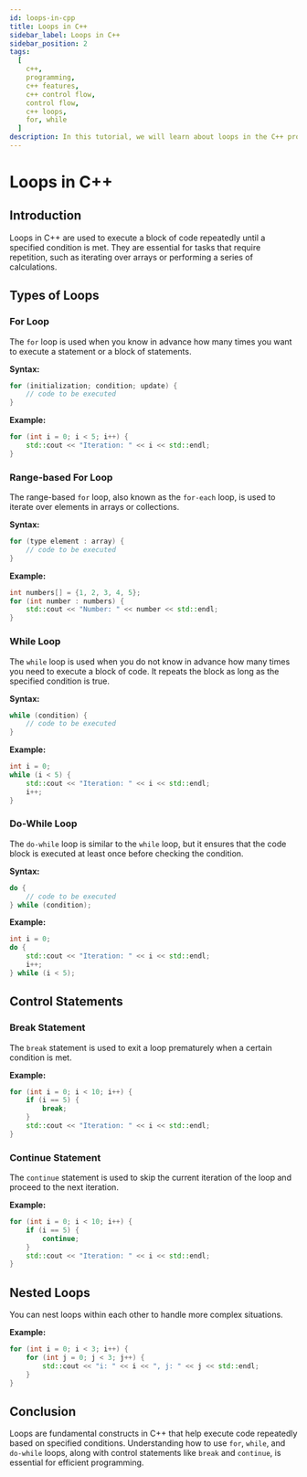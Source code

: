 ```yaml
---
id: loops-in-cpp
title: Loops in C++
sidebar_label: Loops in C++
sidebar_position: 2
tags:
  [
    c++,
    programming,
    c++ features,
    c++ control flow,
    control flow,
    c++ loops,
    for, while
  ]
description: In this tutorial, we will learn about loops in the C++ programming language. We will explore the syntax and usage of `for`, `while`, and `do-while` loops. By understanding how to implement these looping constructs, you will be able to execute code repeatedly based on specified conditions, making your C++ programs more efficient and powerful.
---
```


# Loops in C++

## Introduction

Loops in C++ are used to execute a block of code repeatedly until a specified condition is met. They are essential for tasks that require repetition, such as iterating over arrays or performing a series of calculations.

## Types of Loops

### For Loop

The `for` loop is used when you know in advance how many times you want to execute a statement or a block of statements.

**Syntax:**

```cpp
for (initialization; condition; update) {
    // code to be executed
}
```

**Example:**

```cpp
for (int i = 0; i < 5; i++) {
    std::cout << "Iteration: " << i << std::endl;
}
```

### Range-based For Loop

The range-based `for` loop, also known as the `for-each` loop, is used to iterate over elements in arrays or collections.

**Syntax:**

```cpp
for (type element : array) {
    // code to be executed
}
```

**Example:**

```cpp
int numbers[] = {1, 2, 3, 4, 5};
for (int number : numbers) {
    std::cout << "Number: " << number << std::endl;
}
```

### While Loop

The `while` loop is used when you do not know in advance how many times you need to execute a block of code. It repeats the block as long as the specified condition is true.

**Syntax:**

```cpp
while (condition) {
    // code to be executed
}
```

**Example:**

```cpp
int i = 0;
while (i < 5) {
    std::cout << "Iteration: " << i << std::endl;
    i++;
}
```

### Do-While Loop

The `do-while` loop is similar to the `while` loop, but it ensures that the code block is executed at least once before checking the condition.

**Syntax:**

```cpp
do {
    // code to be executed
} while (condition);
```

**Example:**

```cpp
int i = 0;
do {
    std::cout << "Iteration: " << i << std::endl;
    i++;
} while (i < 5);
```

## Control Statements

### Break Statement

The `break` statement is used to exit a loop prematurely when a certain condition is met.

**Example:**

```cpp
for (int i = 0; i < 10; i++) {
    if (i == 5) {
        break;
    }
    std::cout << "Iteration: " << i << std::endl;
}
```

### Continue Statement

The `continue` statement is used to skip the current iteration of the loop and proceed to the next iteration.

**Example:**

```cpp
for (int i = 0; i < 10; i++) {
    if (i == 5) {
        continue;
    }
    std::cout << "Iteration: " << i << std::endl;
}
```

## Nested Loops

You can nest loops within each other to handle more complex situations.

**Example:**

```cpp
for (int i = 0; i < 3; i++) {
    for (int j = 0; j < 3; j++) {
        std::cout << "i: " << i << ", j: " << j << std::endl;
    }
}
```

## Conclusion

Loops are fundamental constructs in C++ that help execute code repeatedly based on specified conditions. Understanding how to use `for`, `while`, and `do-while` loops, along with control statements like `break` and `continue`, is essential for efficient programming.
